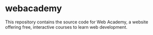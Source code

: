 # webacademy
This repository contains the source code for Web Academy, a website offering free, interactive courses to learn web development.
